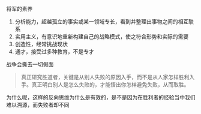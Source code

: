 将军的素养
1. 分析能力，超越孤立的事实或某一领域专长，看到并整理出事物之间的相互联系
2. 实用主义，有意识地重新构建自己的战略模式，使之符合形势和实际的需要
3. 创造性，经常挑战现状
4. 通才，接受过多种教育，不是专才

战争会撕去一切假面

> 真正研究胜道者，关键是从别人失败的原因入手，而不是从人家怎样胜利入手。真正明白别人是怎么失败的，才能悟出你怎样避免失败，从而取胜。

为什么呢，这样的反向思维为什么是有效的，是不是因为在胜利者的经验当中我们难以溯源，而失败者却不同